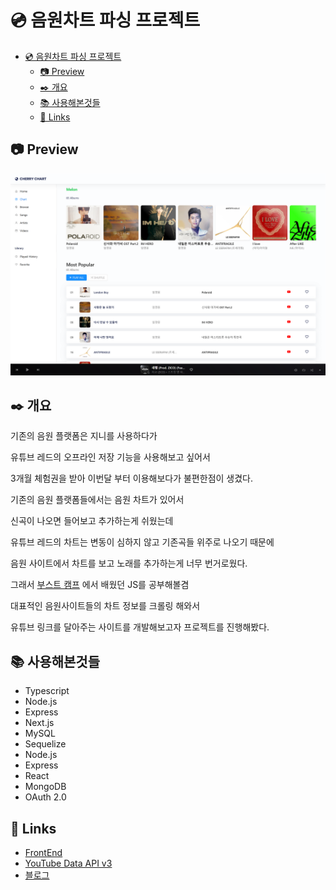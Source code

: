 # 💿 음원차트 파싱 프로젝트

<!-- @import "[TOC]" {cmd="toc" depthFrom=1 depthTo=6 orderedList=false} -->
<!-- code_chunk_output -->

- [💿 음원차트 파싱 프로젝트](#음원차트-파싱-프로젝트)
  - [📷 Preview](#preview)
  - [✒️ 개요](#️-개요)
  - [📚 사용해본것들](#사용해본것들)
  - [🔗 Links](#links)

<!-- /code_chunk_output -->

## 📷 Preview

<center><img src="/preview.png"></center>

## ✒️ 개요

기존의 음원 플랫폼은 지니를 사용하다가

유튜브 레드의 오프라인 저장 기능을 사용해보고 싶어서

3개월 체험권을 받아 이번달 부터 이용해보다가 불편한점이 생겼다.

기존의 음원 플랫폼들에서는 음원 차트가 있어서

신곡이 나오면 들어보고 추가하는게 쉬웠는데

유튜브 레드의 차트는 변동이 심하지 않고 기존곡들 위주로 나오기 때문에

음원 사이트에서 차트를 보고 노래를 추가하는게 너무 번거로웠다.

그래서 [부스트 캠프]('https://redgee.tistory.com/entry/asd') 에서 배웠던 JS를 공부해볼겸

대표적인 음원사이트들의 차트 정보를 크롤링 해와서

유튜브 링크를 달아주는 사이트를 개발해보고자 프로젝트를 진행해봤다.

## 📚 사용해본것들

- Typescript
- Node.js
- Express
- Next.js
- MySQL
- Sequelize
- Node.js
- Express
- React
- MongoDB
- OAuth 2.0

## 🔗 Links

- [FrontEnd](https://github.com/jihunhong/CherryChart-Client)
- [YouTube Data API v3](https://developers.google.com/youtube/v3/getting-started?hl=ko)
- [블로그](https://redgee.tistory.com/)
